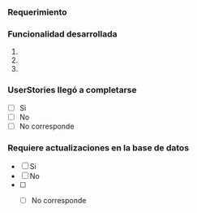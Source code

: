 <!--

PASOS PARA REGISTRAR UN PULL REQUEST
_____________________________________________

1) Escribir el nombre siguiendo estas reglas:
   - Indicar como prefijo el nombre del módulo
   - Si la funcionalidad corresponde a una User Story, el nombre debe coincidir son su título
   - No utilizar la palabra fix ni sus derivados

   Ejemplo: CITAS - Reglas de referencia y contrarreferencia para la carga de solicitudes

2) Seleccionar el proyecto al que pertenece (CITAS, RUP, MPI, ...)
3) Asignar revisores que sean miembros del equipo responsable de revisar el pull request
4) Completar las siguientes secciones:

-->
### Requerimiento
<!-- URL de la User Story, referencia al issue (#1111) o breve descripcion del requerimiento -->

### Funcionalidad desarrollada 
<!-- Describir que se desarrollo -->
1. 
2. 
3. 


### UserStories llegó a completarse
<!-- Marca con una X la casilla correcta-->
- [ ] Si
- [ ] No
- [ ] No corresponde

### Requiere actualizaciones en la base de datos
<!-- Marca con una X la casilla correcta-->
<!-- Indique el cambio en caso afirmativo, agradecemos si es en forma de comando en mongo además de una explicación -->
- [ ] Si
- [ ] No
- [ ] - [ ] No corresponde


<!-- Agregar captura de pantalla, si fuera relevante  -->


<!-- Código relevante 
  ```
  (pegar código aquí)  
  ``` 
-->
